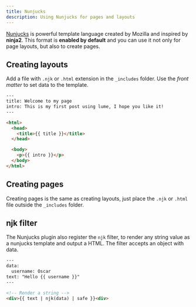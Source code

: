 ```yaml
---
title: Nunjucks
description: Using Nunjucks for pages and layouts
---
```


[Nunjucks](https://mozilla.github.io/nunjucks/) is powerful template language
created by Mozilla and inspired by **ninja2**. This format is **enabled by
default** and you can use it not only for page layouts, but also to create
pages.

## Creating layouts

Add a file with `.njk` or `.html` extension in the `_includes` folder. Use the
_front matter_ to set data to the template.

```html
---
title: Welcome to my page
intro: This is my first post using lume, I hope you like it!
---

<html>
  <head>
    <title>{{ title }}</title>
  </head>

  <body>
    <p>{{ intro }}</p>
  </body>
</html>
```

## Creating pages

Creating pages is the same as creating layouts, just place the `.njk` or `.html`
file outside the `_includes` folder.

## njk filter

The Nunjucks plugin also register the `njk` filter, to render any string value
as a nunjucks template and output a HTML. The filter accepts an object with
data.

```html
---
data:
  username: Oscar
text: "Hello {{ username }}"
---

<!-- Render a string -->
<div>{{ text | njk(data) | safe }}<div>
```
